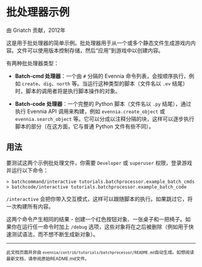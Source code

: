 # 批处理器示例

由 Griatch 贡献，2012年

这是用于批处理器的简单示例。批处理器用于从一个或多个静态文件生成游戏内内容。文件可以使用版本控制存储，然后“应用”到游戏中以创建内容。

有两种批处理器类型：

- **Batch-cmd 处理器**：一个由 `#` 分隔的 Evennia 命令列表，会按顺序执行，例如 `create`、`dig`、`north` 等。当运行这种类型的脚本（文件名以 `.ev` 结尾）时，脚本的调用者将是执行脚本操作的对象。

- **Batch-code 处理器**：一个完整的 Python 脚本（文件名以 `.py` 结尾），通过执行 Evennia API 调用来构建，例如 `evennia.create_object` 或 `evennia.search_object` 等。它可以分成以注释分隔的块，这样可以逐步执行脚本的部分（在这方面，它与普通 Python 文件有些不同）。

## 用法

要测试这两个示例批处理文件，你需要 `Developer` 或 `superuser` 权限，登录游戏并运行以下命令：

    > batchcommand/interactive tutorials.batchprocessor.example_batch_cmds
    > batchcode/interactive tutorials.batchprocessor.example_batch_code

`/interactive` 会把你带入交互模式，这样可以跟随脚本的执行。如果跳过它，将一次构建所有内容。

这两个命令产生相同的结果 - 创建一个红色按钮对象、一张桌子和一把椅子。如果你在运行任一命令时加上 `/debug` 选项，这些对象将在之后被删除（例如用于快速测试语法，而不想不断生成新对象）。


----

<small>此文档页面并非由 `evennia/contrib/tutorials/batchprocessor/README.md`自动生成。如想阅读最新文档，请参阅原始README.md文件。</small>
